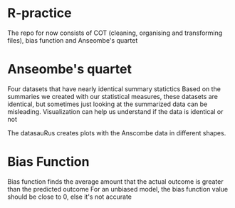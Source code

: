 # R-practice
The repo for now consists of COT (cleaning, organising and transforming files), bias function and Anseombe's quartet 

# Anseombe's quartet
Four datasets that have nearly identical summary statictics
Based on the summaries we created with our statistical measures, these datasets are identical, but sometimes just looking at the summarized data can be misleading. Visualization can help us understand if the data is identical or not

The datasauRus creates plots with the Anscombe data in different shapes. 


# Bias Function 
Bias function finds the average amount that the actual outcome is greater than the predicted outcome
For an unbiased model, the bias function value should be close to 0, else it's not accurate
